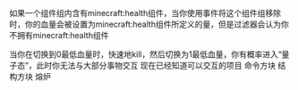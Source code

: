 如果一个组件组内含有minecraft:health组件，当你使用事件将这个组件组移除时，你的血量会被设置为minecraft:health组件所定义的量，但是过滤器会认为你不拥有minecraft:health组件

当你在切换到0最低血量时，快速地kill，然后切换为1最低血量，你有概率进入“量子态”，此时你无法与大部分事物交互
现在已经知道可以交互的项目
命令方块
结构方块
熔炉